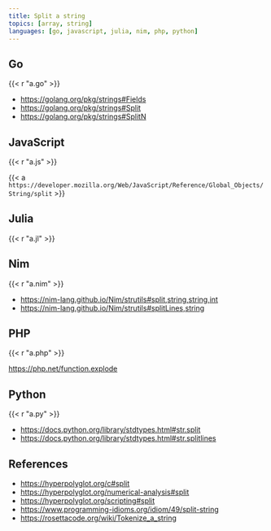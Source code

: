 ```yaml
---
title: Split a string
topics: [array, string]
languages: [go, javascript, julia, nim, php, python]
---
```


## Go

{{< r "a.go" >}}

- <https://golang.org/pkg/strings#Fields>
- <https://golang.org/pkg/strings#Split>
- <https://golang.org/pkg/strings#SplitN>

## JavaScript

{{< r "a.js" >}}

{{< a `https://developer.mozilla.org/Web/JavaScript/Reference/Global_Objects/
String/split` >}}

## Julia

{{< r "a.jl" >}}

## Nim

{{< r "a.nim" >}}

- <https://nim-lang.github.io/Nim/strutils#split,string,string,int>
- <https://nim-lang.github.io/Nim/strutils#splitLines,string>

## PHP

{{< r "a.php" >}}

<https://php.net/function.explode>

## Python

{{< r "a.py" >}}

- <https://docs.python.org/library/stdtypes.html#str.split>
- <https://docs.python.org/library/stdtypes.html#str.splitlines>

## References

- <https://hyperpolyglot.org/c#split>
- <https://hyperpolyglot.org/numerical-analysis#split>
- <https://hyperpolyglot.org/scripting#split>
- <https://www.programming-idioms.org/idiom/49/split-string>
- <https://rosettacode.org/wiki/Tokenize_a_string>
